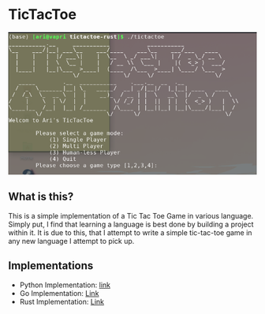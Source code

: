 # TicTacToe
<img src="readme/start_screen.png" width="569">

## What is this?
This is a simple implementation of a Tic Tac Toe Game in various language. Simply put, I find that learning a language is best done by building a project within it. It is due to this, that I attempt to write a simple tic-tac-toe game in any new language I attempt to pick up.

## Implementations

- Python Implementation: [link](https://github.com/asosnovsky/TicTacToe/tree/python#tictactoe)
- Go Implementation: [Link](https://github.com/asosnovsky/TicTacToe/tree/go#tictactoe)
- Rust Implementation: [Link](https://github.com/asosnovsky/TicTacToe/tree/rust#tictactoe)
